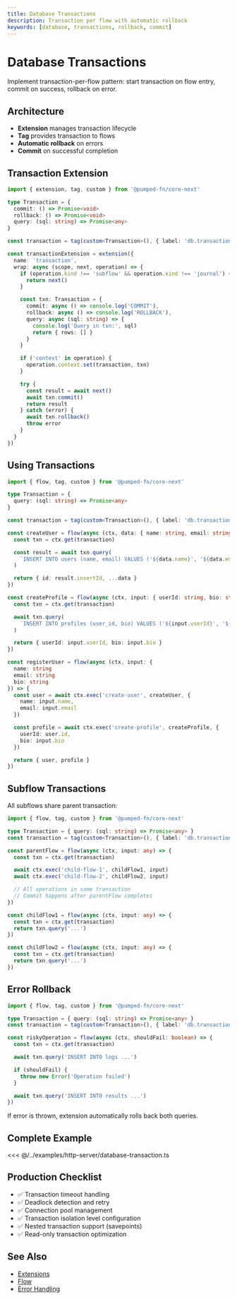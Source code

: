 ```yaml
---
title: Database Transactions
description: Transaction per flow with automatic rollback
keywords: [database, transactions, rollback, commit]
---
```


# Database Transactions

Implement transaction-per-flow pattern: start transaction on flow entry, commit on success, rollback on error.

## Architecture

- **Extension** manages transaction lifecycle
- **Tag** provides transaction to flows
- **Automatic rollback** on errors
- **Commit** on successful completion

## Transaction Extension

```ts twoslash
import { extension, tag, custom } from '@pumped-fn/core-next'

type Transaction = {
  commit: () => Promise<void>
  rollback: () => Promise<void>
  query: (sql: string) => Promise<any>
}

const transaction = tag(custom<Transaction>(), { label: 'db.transaction' })

const transactionExtension = extension({
  name: 'transaction',
  wrap: async (scope, next, operation) => {
    if (operation.kind !== 'subflow' && operation.kind !== 'journal') {
      return next()
    }

    const txn: Transaction = {
      commit: async () => console.log('COMMIT'),
      rollback: async () => console.log('ROLLBACK'),
      query: async (sql: string) => {
        console.log('Query in txn:', sql)
        return { rows: [] }
      }
    }

    if ('context' in operation) {
      operation.context.set(transaction, txn)
    }

    try {
      const result = await next()
      await txn.commit()
      return result
    } catch (error) {
      await txn.rollback()
      throw error
    }
  }
})
```

## Using Transactions

```ts twoslash
import { flow, tag, custom } from '@pumped-fn/core-next'

type Transaction = {
  query: (sql: string) => Promise<any>
}

const transaction = tag(custom<Transaction>(), { label: 'db.transaction' })

const createUser = flow(async (ctx, data: { name: string, email: string }) => {
  const txn = ctx.get(transaction)

  const result = await txn.query(
    `INSERT INTO users (name, email) VALUES ('${data.name}', '${data.email}')`
  )

  return { id: result.insertId, ...data }
})

const createProfile = flow(async (ctx, input: { userId: string, bio: string }) => {
  const txn = ctx.get(transaction)

  await txn.query(
    `INSERT INTO profiles (user_id, bio) VALUES ('${input.userId}', '${input.bio}')`
  )

  return { userId: input.userId, bio: input.bio }
})

const registerUser = flow(async (ctx, input: {
  name: string
  email: string
  bio: string
}) => {
  const user = await ctx.exec('create-user', createUser, {
    name: input.name,
    email: input.email
  })

  const profile = await ctx.exec('create-profile', createProfile, {
    userId: user.id,
    bio: input.bio
  })

  return { user, profile }
})
```

## Subflow Transactions

All subflows share parent transaction:

```ts twoslash
import { flow, tag, custom } from '@pumped-fn/core-next'

type Transaction = { query: (sql: string) => Promise<any> }
const transaction = tag(custom<Transaction>(), { label: 'db.transaction' })

const parentFlow = flow(async (ctx, input: any) => {
  const txn = ctx.get(transaction)

  await ctx.exec('child-flow-1', childFlow1, input)
  await ctx.exec('child-flow-2', childFlow2, input)

  // All operations in same transaction
  // Commit happens after parentFlow completes
})

const childFlow1 = flow(async (ctx, input: any) => {
  const txn = ctx.get(transaction)
  return txn.query('...')
})

const childFlow2 = flow(async (ctx, input: any) => {
  const txn = ctx.get(transaction)
  return txn.query('...')
})
```

## Error Rollback

```ts twoslash
import { flow, tag, custom } from '@pumped-fn/core-next'

type Transaction = { query: (sql: string) => Promise<any> }
const transaction = tag(custom<Transaction>(), { label: 'db.transaction' })

const riskyOperation = flow(async (ctx, shouldFail: boolean) => {
  const txn = ctx.get(transaction)

  await txn.query('INSERT INTO logs ...')

  if (shouldFail) {
    throw new Error('Operation failed')
  }

  await txn.query('INSERT INTO results ...')
})
```

If error is thrown, extension automatically rolls back both queries.

## Complete Example

<<< @/../examples/http-server/database-transaction.ts

## Production Checklist

- ✅ Transaction timeout handling
- ✅ Deadlock detection and retry
- ✅ Connection pool management
- ✅ Transaction isolation level configuration
- ✅ Nested transaction support (savepoints)
- ✅ Read-only transaction optimization

## See Also

- [Extensions](../guides/09-extensions.md)
- [Flow](../guides/05-flow.md)
- [Error Handling](../guides/10-error-handling.md)
